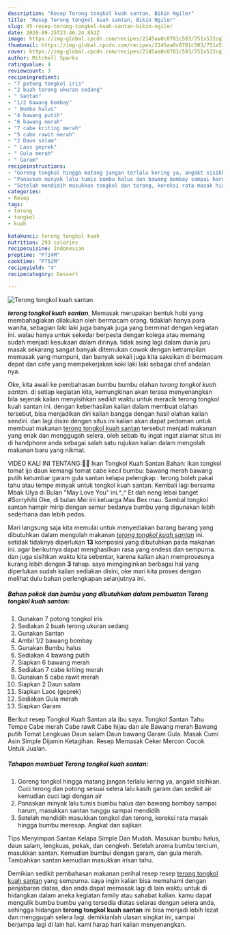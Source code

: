 ```yaml
---
description: "Resep Terong tongkol kuah santan, Bikin Ngiler"
title: "Resep Terong tongkol kuah santan, Bikin Ngiler"
slug: 45-resep-terong-tongkol-kuah-santan-bikin-ngiler
date: 2020-09-25T23:46:24.852Z
image: https://img-global.cpcdn.com/recipes/2145aa0c0781c503/751x532cq70/terong-tongkol-kuah-santan-foto-resep-utama.jpg
thumbnail: https://img-global.cpcdn.com/recipes/2145aa0c0781c503/751x532cq70/terong-tongkol-kuah-santan-foto-resep-utama.jpg
cover: https://img-global.cpcdn.com/recipes/2145aa0c0781c503/751x532cq70/terong-tongkol-kuah-santan-foto-resep-utama.jpg
author: Mitchell Sparks
ratingvalue: 4
reviewcount: 3
recipeingredient:
- "7 potong tongkol iris"
- "2 buah terong ukuran sedang"
- " Santan"
- "1/2 bawang bombay"
- " Bumbu halus"
- "4 bawang putih"
- "6 bawang merah"
- "7 cabe kriting merah"
- "5 cabe rawit merah"
- "2 Daun salam"
- " Laos geprek"
- " Gula merah"
- " Garam"
recipeinstructions:
- "Goreng tongkol hingga matang jangan terlalu kering ya, angakt sisihkan. Cuci terong dan potong sesuai selera lalu kasih garam dan sedikit air kemudian cuci lagi dengan air"
- "Panaskan minyak lalu tumis bumbu halus dan bawang bombay sampai harum, masukkan santan tunggu sampai mendidih"
- "Setelah mendidih masukkan tongkol dan terong, koreksi rata masak hingga bumbu meresap. Angkat dan sajikan"
categories:
- Resep
tags:
- terong
- tongkol
- kuah

katakunci: terong tongkol kuah 
nutrition: 293 calories
recipecuisine: Indonesian
preptime: "PT24M"
cooktime: "PT52M"
recipeyield: "4"
recipecategory: Dessert

---
```



![Terong tongkol kuah santan](https://img-global.cpcdn.com/recipes/2145aa0c0781c503/751x532cq70/terong-tongkol-kuah-santan-foto-resep-utama.jpg)

<b><i>terong tongkol kuah santan</i></b>, Memasak merupakan bentuk hobi yang membahagiakan dilakukan oleh bermacam orang. tidaklah hanya para wanita, sebagian laki laki juga banyak juga yang berminat dengan kegiatan ini. walau hanya untuk sekedar berpesta dengan kolega atau memang sudah menjadi kesukaan dalam dirinya. tidak asing lagi dalam dunia juru masak sekarang sangat banyak ditemukan cowok dengan ketrampilan memasak yang mumpuni, dan banyak sekali juga kita saksikan di bermacam depot dan cafe yang mempekerjakan koki laki laki sebagai chef andalan nya.

Oke, kita awali ke pembahasan bumbu bumbu olahan <i>terong tongkol kuah santan</i>. di setiap kegiatan kita, kemungkinan akan terasa menyenangkan bila sejenak kalian menyisihkan sedikit waktu untuk meracik terong tongkol kuah santan ini. dengan keberhasilan kalian dalam membuat olahan tersebut, bisa menjadikan diri kalian bangga dengan hasil olahan kalian sendiri. dan lagi disini dengan situs ini kalian akan dapat pedoman untuk membuat makanan <u>terong tongkol kuah santan</u> tersebut menjadi makanan yang enak dan menggugah selera, oleh sebab itu ingat ingat alamat situs ini di handphone anda sebagai salah satu rujukan kalian dalam mengolah makanan baru yang nikmat.

VIDEO KALI INI TENTANG:🌹🌹 Ikan Tongkol Kuah Santan Bahan: ikan tongkol tomat ijo daun kemangi tomat cabe kecil bumbu: bawang merah bawang putih ketumbar garam gula santan kelapa pelengkap : terong boleh pakai tahu atau tempe minyak untuk tongkol kuah santan. Kembali lagi bersama Mbak Ulya di Bulan &#34;May Love You&#34; ini.^_^ Et dah neng lebai banget #Sorryhihi Oke, di bulan Mei ini keluarga Mas Bex mau. Sambal tongkol santan hampir mirip dengan semur bedanya bumbu yang digunakan lebih sederhana dan lebih pedas.


Mari langsung saja kita memulai untuk menyediakan barang barang yang dibutuhkan dalam mengolah makanan <u><i>terong tongkol kuah santan</i></u> ini. setidak tidaknya diperlukan <b>13</b> komposisi yang dibutuhkan pada makanan ini. agar berikutnya dapat menghasilkan rasa yang endess dan sempurna. dan juga sisihkan waktu kita sebentar, karena kalian akan memprosesnya kurang lebih dengan <b>3</b> tahap. saya menginginkan berbagai hal yang diperlukan sudah kalian sediakan disini, oke mari kita proses dengan melihat dulu bahan perlengkapan selanjutnya ini.

<!--inarticleads1-->

##### Bahan pokok dan bumbu yang dibutuhkan dalam pembuatan Terong tongkol kuah santan:

1. Gunakan 7 potong tongkol iris
1. Sediakan 2 buah terong ukuran sedang
1. Gunakan  Santan
1. Ambil 1/2 bawang bombay
1. Gunakan  Bumbu halus
1. Sediakan 4 bawang putih
1. Siapkan 6 bawang merah
1. Sediakan 7 cabe kriting merah
1. Gunakan 5 cabe rawit merah
1. Siapkan 2 Daun salam
1. Siapkan  Laos (geprek)
1. Sediakan  Gula merah
1. Siapkan  Garam


Berikut resep Tongkol Kuah Santan ala ibu saya. Tongkol Santan Tahu Tempe Cabe merah Cabe rawit Cabe hijau dan ale Bawang merah Bawang putih Tomat Lengkuas Daun salam Daun bawang Garam Gula. Masak Cumi Asin Simple Dijamin Ketagihan. Resep Memasak Ceker Mercon Cocok Untuk Jualan. 

<!--inarticleads2-->

##### Tahapan membuat Terong tongkol kuah santan:

1. Goreng tongkol hingga matang jangan terlalu kering ya, angakt sisihkan. Cuci terong dan potong sesuai selera lalu kasih garam dan sedikit air kemudian cuci lagi dengan air
1. Panaskan minyak lalu tumis bumbu halus dan bawang bombay sampai harum, masukkan santan tunggu sampai mendidih
1. Setelah mendidih masukkan tongkol dan terong, koreksi rata masak hingga bumbu meresap. Angkat dan sajikan


Tips Menyimpan Santan Kelapa Simple Dan Mudah. Masukan bumbu halus, daun salam, lengkuas, pekak, dan cengkeh. Setelah aroma bumbu tercium, masukkan santan. Kemudian bumbui dengan garam, dan gula merah. Tambahkan santan kemudian masukkan irisan tahu. 

Demikian sedikit pembahasan makanan perihal resep resep <u>terong tongkol kuah santan</u> yang sempurna. saya ingin kalian bisa memahami dengan penjabaran diatas, dan anda dapat memasak lagi di lain waktu untuk di hidangkan dalam aneka kegiatan family atau sahabat kalian. kamu dapat mengulik bumbu bumbu yang tersedia diatas selaras dengan selera anda, sehingga hidangan <b>terong tongkol kuah santan</b> ini bisa menjadi lebih lezat dan menggugah selera lagi. demikianlah ulasan singkat ini, sampai berjumpa lagi di lain hal. kami harap hari kalian menyenangkan.
